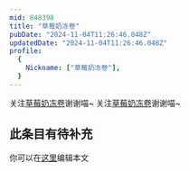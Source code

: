 ```yaml
---
mid: 848398
title: "草莓奶冻卷"
pubDate: "2024-11-04T11:26:46.048Z"
updatedDate: "2024-11-04T11:26:46.048Z"
profile:
  {
    Nickname: ["草莓奶冻卷"],
  }
---
```


关注[草莓奶冻卷](https://space.bilibili.com/848398)谢谢喵~ 关注[草莓奶冻卷](https://space.bilibili.com/848398)谢谢喵~

## 此条目有待补充
你可以在[这里](https://github.com/Yuhanawa/VTuber.ICU-Content/edit/master/v/草莓奶冻卷/index.md)编辑本文
